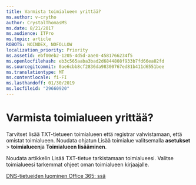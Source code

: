 ```yaml
---
title: Varmista toimialueen yrittää?
ms.author: v-crytho
author: CrystalThomasMS
ms.date: 8/21/2017
ms.audience: ITPro
ms.topic: article
ROBOTS: NOINDEX, NOFOLLOW
localization_priority: Priority
ms.assetid: ebf00eb2-1205-4d5d-aae0-4581766234f5
ms.openlocfilehash: eb3c565aaba3bad2d6844808f933b7fd66ea02fd
ms.sourcegitcommit: 0ae6cbb8cf2836da98300767ed81b411d6551bee
ms.translationtype: MT
ms.contentlocale: fi-FI
ms.lasthandoff: 01/30/2019
ms.locfileid: "29660920"
---
```

# <a name="trying-to-verify-your-domain"></a>Varmista toimialueen yrittää?

Tarvitset lisää TXT-tietueen toimialueen että registrar vahvistamaan, että omistat toimialueen. Noudata ohjatun Lisää toimialue valitsemalla **asetukset** \> **toimialueen**ja **Toimialueen lisääminen**. 
  
Noudata artikkelin Lisää TXT-tietue tarkistamaan toimialueesi. Valitse toimialueesi tarkemmat ohjeet oman toimialueen kirjaajalle.
  
[DNS-tietueiden luominen Office 365: ssä](https://support.office.com/article/https://support.office.com/article/Create-DNS-records-for-Office-365-when-you-manage-your-DNS-records-B0F3FDCA-8A80-4E8E-9EF3-61E8A2A9AB23.aspx)
  

